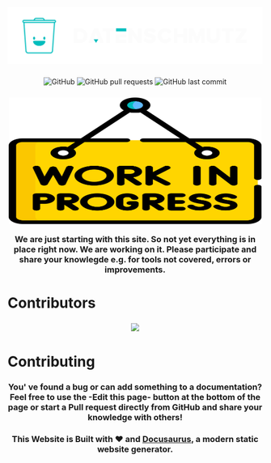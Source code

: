 <h1 align="center">
<!--  <p align="center">Datenschmutz.dev</p> -->
  <a href="https://docs.datenschmutz.org"><img src="./static/img/dmz-main-logo-c.svg" alt="Datenschmutz"></a>
</h1>

<p align="center">
<img alt="GitHub" src="https://img.shields.io/github/license/Datenschmutz/docs?style=flat-square">
<img alt="GitHub pull requests" src="https://img.shields.io/github/issues-pr-raw/Datenschmutz/docs?style=flat-square">
<img alt="GitHub last commit" src="https://img.shields.io/github/last-commit/datenschmutz/docs?style=flat-square">
</p>

<h3 align="center">
<a href="https://docs.datenschmutz.org"><img src="./static/img/work-in-progress.svg" width="500" height="250" alt="Datenschmutz Work in Progress"></a>
<p align="center">We are just starting with this site. So not yet everything is in place right now. We are working on it. Please participate and share your knowlegde e.g. for tools not covered, errors or improvements.</p>
</h3>

# Contributors
<h3 align="center">
<a href="https://github.com/datenschmutz/docs/graphs/contributors">
  <img src="https://contrib.rocks/image?repo=datenschmutz/docs" />
</a>
</h3>

# Contributing
<h3>
<p align="center">You' ve found a bug or can add something to a documentation? Feel free to use the -Edit this page- button at the bottom of the page or start a Pull request directly from GitHub and share your knowledge with others!</p>
</h3>

<h3>
<p align="center">This Website is Built with ❤️ and 
<a href="(https://github.com/facebook/docusaurus">Docusaurus</a>, a modern static website generator.</p>
</h3>
